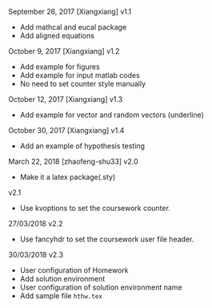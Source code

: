 September 26, 2017 [Xiangxiang]
v1.1
- Add mathcal and eucal package
- Add aligned equations

October 9, 2017 [Xiangxiang]
v1.2
- Add example for figures
- Add example for input matlab codes
- No need to set counter style manually

October 12, 2017 [Xiangxiang]
v1.3
- Add example for vector and random vectors (underline)

October 30, 2017 [Xiangxiang]
v1.4
- Add an example of hypothesis testing

March 22, 2018 [zhaofeng-shu33]
v2.0
- Make it a latex package(.sty)

v2.1
- Use kvoptions to set the coursework counter.

27/03/2018 
v2.2
- Use fancyhdr to set the coursework user file header.

30/03/2018 
v2.3
- User configuration of Homework
- Add solution environment
- User configuration of solution environment name
- Add sample file `hthw.tex`
